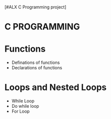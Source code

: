 [#ALX C Programming project]

# C PROGRAMMING 
# Functions 
- Definations of functions 
- Declarations of functions
# Loops and Nested Loops
- While Loop
- Do while loop
- For Loop 
